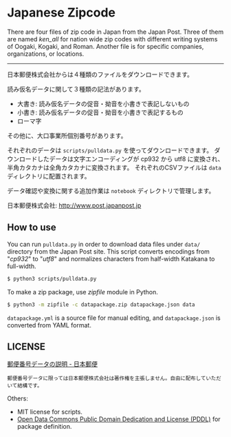 # Japanese Zipcode

There are four files of zip code in Japan from the Japan Post.
Three of them are named *ken_all* for nation wide zip codes with different writing systems of Oogaki, Kogaki, and Roman.
Another file is for specific companies, organizations, or locations.

-----

日本郵便株式会社からは４種類のファイルをダウンロードできます。

読み仮名データに関して３種類の記法があります。

* 大書き: 読み仮名データの促音・拗音を小書きで表記しないもの
* 小書き: 読み仮名データの促音・拗音を小書きで表記するもの
* ローマ字

その他に、大口事業所個別番号があります。

それぞれのデータは `scripts/pulldata.py` を使ってダウンロードできます。
ダウンロードしたデータは文字エンコーディングが cp932 から utf8 に変換され、
半角カタカナは全角カタカナに変換されます。
それぞれのCSVファイルは `data` ディレクトリに配置されます。

データ確認や変換に関する追加作業は `notebook` ディレクトリで管理します。

日本郵便株式会社: http://www.post.japanpost.jp

## How to use

You can run `pulldata.py` in order to download data files under `data/` directory from the Japan Post site.
This script converts encodings from "*cp932*" to "*utf8*" and normalizes characters from half-width Katakana to full-width.

```bash
$ python3 scripts/pulldata.py
```

To make a zip package, use *zipfile* module in Python.

```bash
$ python3 -m zipfile -c datapackage.zip datapackage.json data
```

`datapackage.yml` is a source file for manual editing, and `datapackage.json` is converted from YAML format.

## LICENSE

[郵便番号データの説明 - 日本郵便](http://www.post.japanpost.jp/zipcode/dl/readme.html)

    郵便番号データに限っては日本郵便株式会社は著作権を主張しません。自由に配布していただいて結構です。

Others:

- MIT license for scripts.
- [Open Data Commons Public Domain Dedication and License (PDDL)](https://opendatacommons.org/licenses/pddl/) for package definition.
